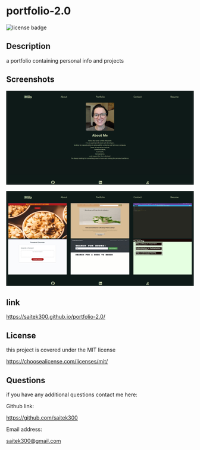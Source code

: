 
# portfolio-2.0
  
  ![license badge](https://img.shields.io/badge/license-MIT-blue.svg)

## Description
    
  a portfolio containing personal info and projects

## Screenshots
  ![About me](src/images/Screenshot-portfolio-aboutme.jpg)

  ![portfolio](src/images/Screenshot-portfolio-portfolio.jpg)
    
## link

  https://saitek300.github.io/portfolio-2.0/

## License
    
  this project is covered under the MIT license

  https://choosealicense.com/licenses/mit/ 


## Questions

  if you have any additional questions contact me here:

  Github link:

  https://github.com/saitek300

  Email address:

  saitek300@gmail.com





